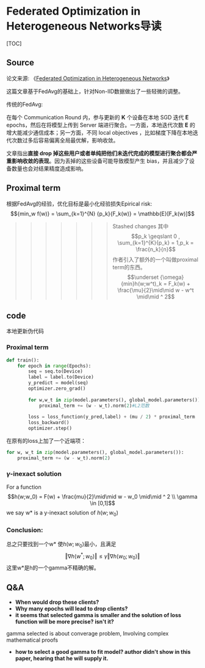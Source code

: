 # Federated Optimization in Heterogeneous Networks导读

[TOC]

## Source

论文来源: 《[Federated Optimization in Heterogeneous Networks](https://link.zhihu.com/?target=https%3A//arxiv.org/abs/1812.06127)》

这篇文章基于FedAvg的基础上，针对Non-IID数据做出了一些轻微的调整。

传统的FedAvg:

在每个 Communication Round 内，参与更新的 **K** 个设备在本地 SGD 迭代 **E** epochs，然后在将模型上传到 Server 端进行聚合。一方面，本地迭代次数 **E** 的增大能减少通信成本；另一方面，不同 local objectives ，比如梯度下降在本地迭代次数过多后容易偏离全局最优解，影响收敛。

文章指出**直接 drop 掉这些用户或者单纯把他们未迭代完成的模型进行聚合都会严重影响收敛的表现**。因为丢掉的这些设备可能导致模型产生 bias，并且减少了设备数量也会对结果精度造成影响。



## Proximal term
根据FedAvg的经验，优化目标是最小化经验损失Epirical risk:
$${min_w f(w)} = \sum_{k=1}^{N} {p_k}{F_k(w)} = \mathbb{E}[F_k(w)]$$
>>>>>>> Stashed changes
其中
$$p_k \geqslant 0 , \sum_{k=1}^{K}{p_k} = 1,p_k = \frac{n_k}{n}$$
作者引入了额外的一个叫做proximal term的东西。
$$\underset {\omega}{min}h(w;w^t)_k = F_k(w) + \frac{\mu}{2}\mid\mid w - w^t \mid\mid ^ 2$$
## code
本地更新伪代码
### Proximal term
```python
def train():
    for epoch in range(Epochs):
        seq = seq.to(Device)
        label = label.to(Device)
        y_predict = model(seq)
        optimizer.zero_grad()
        
        for w,w_t in zip(model.parameters(), global_model.parameters()):
            proximal_term += (w - w_t).norm(2)#L2范数
        
        loss = loss_function(y_pred,label) + (mu / 2) * proximal_term
        loss_backward()
        optimizer.step()
```

在原有的loss上加了一个近端项：

```python
for w, w_t in zip(model.parameters(), global_model.parameters()):
    proximal_term += (w - w_t).norm(2)
```
### $`\gamma`$-inexact solution
For a function 
$$h(w;w_0) = F(w) + \frac{mu}{2}\mid\mid w - w_0 \mid\mid ^ 2 \\ \gamma \in [0,1]$$
we say w* is a y-inexact solution of $`h(w;w_0)`$
### Conclusion:
总之只要找到一个w*  使$`h(w;w_0)`$最小，且满足
$$\Vert \nabla h(w^\ast;w_0) \Vert \leqslant \gamma \Vert \nabla h(w_0;w_0) \Vert$$
这里w*是h的一个gamma不精确的解。
## Q&A
- **When would  drop these clients?**
- **Why many epochs will lead to drop clients?**
- **it seems that selected gamma is smaller and the solution of loss function will be more precise? isn't it?**

gamma selected is about converage problem, Involving complex mathematical proofs

- **how to select a good gamma to fit model? author didn't show in this paper, hearing that he will supply it.**